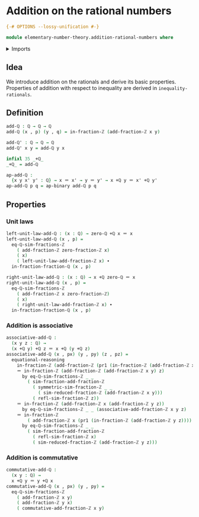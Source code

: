# Addition on the rational numbers

```agda
{-# OPTIONS --lossy-unification #-}

module elementary-number-theory.addition-rational-numbers where
```

<details><summary>Imports</summary>

```agda
open import elementary-number-theory.addition-integer-fractions
open import elementary-number-theory.integer-fractions
open import elementary-number-theory.rational-numbers
open import elementary-number-theory.reduced-integer-fractions

open import foundation.action-on-identifications-binary-functions
open import foundation.dependent-pair-types
open import foundation.identity-types
```

</details>

## Idea

We introduce addition on the rationals and derive its basic properties.
Properties of addition with respect to inequality are derived in
`inequality-rationals`.

## Definition

```agda
add-ℚ : ℚ → ℚ → ℚ
add-ℚ (x , p) (y , q) = in-fraction-ℤ (add-fraction-ℤ x y)

add-ℚ' : ℚ → ℚ → ℚ
add-ℚ' x y = add-ℚ y x

infixl 35 _+ℚ_
_+ℚ_ = add-ℚ

ap-add-ℚ :
  {x y x' y' : ℚ} → x ＝ x' → y ＝ y' → x +ℚ y ＝ x' +ℚ y'
ap-add-ℚ p q = ap-binary add-ℚ p q
```

## Properties

### Unit laws

```agda
left-unit-law-add-ℚ : (x : ℚ) → zero-ℚ +ℚ x ＝ x
left-unit-law-add-ℚ (x , p) =
  eq-ℚ-sim-fractions-ℤ
    ( add-fraction-ℤ zero-fraction-ℤ x)
    ( x)
    ( left-unit-law-add-fraction-ℤ x) ∙
  in-fraction-fraction-ℚ (x , p)

right-unit-law-add-ℚ : (x : ℚ) → x +ℚ zero-ℚ ＝ x
right-unit-law-add-ℚ (x , p) =
  eq-ℚ-sim-fractions-ℤ
    ( add-fraction-ℤ x zero-fraction-ℤ)
    ( x)
    ( right-unit-law-add-fraction-ℤ x) ∙
  in-fraction-fraction-ℚ (x , p)
```

### Addition is associative

```agda
associative-add-ℚ :
  (x y z : ℚ) →
  (x +ℚ y) +ℚ z ＝ x +ℚ (y +ℚ z)
associative-add-ℚ (x , px) (y , py) (z , pz) =
  equational-reasoning
    in-fraction-ℤ (add-fraction-ℤ (pr1 (in-fraction-ℤ (add-fraction-ℤ x y))) z)
    ＝ in-fraction-ℤ (add-fraction-ℤ (add-fraction-ℤ x y) z)
      by eq-ℚ-sim-fractions-ℤ _ _
        ( sim-fraction-add-fraction-ℤ
          ( symmetric-sim-fraction-ℤ _ _
            ( sim-reduced-fraction-ℤ (add-fraction-ℤ x y)))
          ( refl-sim-fraction-ℤ z))
    ＝ in-fraction-ℤ (add-fraction-ℤ x (add-fraction-ℤ y z))
      by eq-ℚ-sim-fractions-ℤ _ _ (associative-add-fraction-ℤ x y z)
    ＝ in-fraction-ℤ
        ( add-fraction-ℤ x (pr1 (in-fraction-ℤ (add-fraction-ℤ y z))))
      by eq-ℚ-sim-fractions-ℤ _ _
        ( sim-fraction-add-fraction-ℤ
          ( refl-sim-fraction-ℤ x)
          ( sim-reduced-fraction-ℤ (add-fraction-ℤ y z)))
```

### Addition is commutative

```agda
commutative-add-ℚ :
  (x y : ℚ) →
  x +ℚ y ＝ y +ℚ x
commutative-add-ℚ (x , px) (y , py) =
  eq-ℚ-sim-fractions-ℤ
    ( add-fraction-ℤ x y)
    ( add-fraction-ℤ y x)
    ( commutative-add-fraction-ℤ x y)
```
